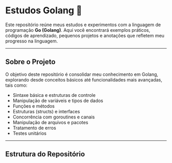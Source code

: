 # Estudos Golang 🚀

Este repositório reúne meus estudos e experimentos com a linguagem de programação **Go (Golang)**. Aqui você encontrará exemplos práticos, códigos de aprendizado, pequenos projetos e anotações que refletem meu progresso na linguagem.

---

## Sobre o Projeto

O objetivo deste repositório é consolidar meu conhecimento em Golang, explorando desde conceitos básicos até funcionalidades mais avançadas, tais como:

- Sintaxe básica e estruturas de controle
- Manipulação de variáveis e tipos de dados
- Funções e métodos
- Estruturas (structs) e interfaces
- Concorrência com goroutines e canais
- Manipulação de arquivos e pacotes
- Tratamento de erros
- Testes unitários

---

## Estrutura do Repositório

